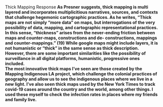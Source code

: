 Thick Mapping Response 
<b>
As Presner suggests, thick mapping is multi layered and incorporates multiplicitious narratives, sources, and contexts that challenge hegemonic cartographic practices. As he writes, “Thick maps are not simply “more data” on maps, but interrogations of the very possibility of data, mapping, and cartographic representational practices. In this sense, “thickness” arises from the never-ending friction between maps and counter-maps, constructions and de- constructions, mappings and counter-mappings.” (19) While google maps might include layers, it is not humanistic or “thick” in the same sense as thick description. However, there are some important similarities like the possibility of surveillance in all digital platforms, humanistic, progressive ones included. 
<br>
The most innovative thick maps I’ve seen are those created by the Mapping Indigenous LA project, which challenge the colonial practices of geography and allow us to see the indigenous places where we live in a new light. I’ve also seen thick maps used by the New York Times to track covid-19 cases around the country and the world, among other things. I used these myself to check the infection rates in places where my friends and family live. 
